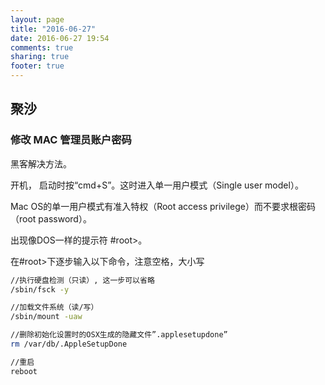 ```yaml
---
layout: page
title: "2016-06-27"
date: 2016-06-27 19:54
comments: true
sharing: true
footer: true
---
```


## 聚沙


### 修改 MAC 管理员账户密码

黑客解决方法。

开机， 启动时按“cmd+S”。这时进入单一用户模式（Single user model）。

Mac OS的单一用户模式有准入特权（Root access privilege）而不要求根密码（root password）。

出现像DOS一样的提示符 #root>。

在#root>下逐步输入以下命令，注意空格，大小写

```sh
//执行硬盘检测（只读）, 这一步可以省略
/sbin/fsck -y

//加载文件系统（读/写）
/sbin/mount -uaw

//删除初始化设置时的OSX生成的隐藏文件”.applesetupdone”
rm /var/db/.AppleSetupDone

//重启
reboot
```
